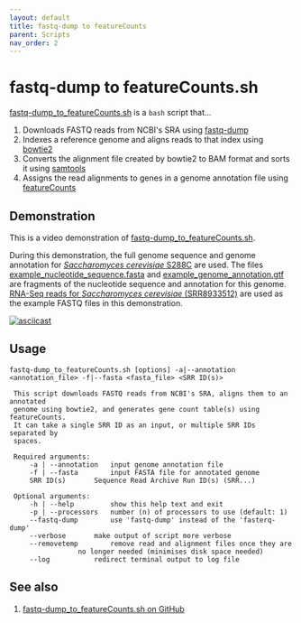 ```yaml
---
layout: default
title: fastq-dump to featureCounts
parent: Scripts
nav_order: 2
---
```


# fastq-dump to featureCounts.sh

[fastq-dump_to_featureCounts.sh](../scripts/fastq-dump_to_featureCounts.sh) is a `bash` script that...

1. Downloads FASTQ reads from NCBI's SRA using [fastq-dump](fastq-dump.md)
2. Indexes a reference genome and aligns reads to that index using [bowtie2](bowtie2.md)
3. Converts the alignment file created by bowtie2 to BAM format and sorts it using [samtools](samtools.md)
4. Assigns the read alignments to genes in a genome annotation file using [featureCounts](featureCounts.md)

## Demonstration

This is a video demonstration of [fastq-dump_to_featureCounts.sh](../scripts/fastq-dump_to_featureCounts.sh).

During this demonstration, the full genome sequence and genome annotation for [*Saccharomyces cerevisiae* S288C](https://www.ncbi.nlm.nih.gov/assembly/GCF_000146045.2) are used. The files [example_nucleotide_sequence.fasta](../data/example_nucleotide_sequence.fasta) and [example_genome_annotation.gtf](../data/example_genome_annotation.gtf) are fragments of the nucleotide sequence and annotation for this genome. [RNA-Seq reads for *Saccharomyces cerevisiae* (SRR8933512)](https://www.ncbi.nlm.nih.gov/sra/SRR8933512) are used as the example FASTQ files in this demonstration.

[![asciicast](https://asciinema.org/a/308745.svg)](https://asciinema.org/a/308745?autoplay=1)

## Usage

```
fastq-dump_to_featureCounts.sh [options] -a|--annotation <annotation_file> -f|--fasta <fasta_file> <SRR ID(s)> 
 
 This script downloads FASTQ reads from NCBI's SRA, aligns them to an annotated 
 genome using bowtie2, and generates gene count table(s) using featureCounts.
 It can take a single SRR ID as an input, or multiple SRR IDs separated by
 spaces.
 
 Required arguments: 
 	 -a | --annotation	 input genome annotation file 
 	 -f | --fasta		 input FASTA file for annotated genome 
 	 SRR ID(s)		 Sequence Read Archive Run ID(s) (SRR...) 
 
 Optional arguments: 
 	 -h | --help		 show this help text and exit 
 	 -p | --processors	 number (n) of processors to use (default: 1) 
 	 --fastq-dump		 use 'fastq-dump' instead of the 'fasterq-dump'
 	 --verbose		 make output of script more verbose
 	 --removetemp		 remove read and alignment files once they are
 	 			 no longer needed (minimises disk space needed) 
 	 --log			 redirect terminal output to log file
```

## See also

1. [fastq-dump_to_featureCounts.sh on GitHub](https://github.com/rnnh/bioinfo-notebook/blob/master/scripts/fastq-dump_to_featureCounts.sh)
